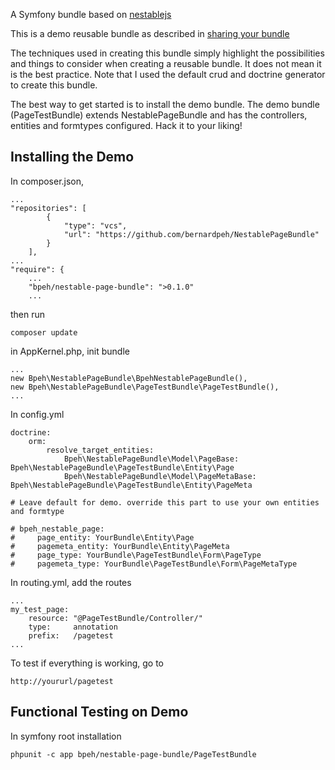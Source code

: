 A Symfony bundle based on [nestablejs](https://github.com/BeFiveINFO/Nestable) 

This is a demo reusable bundle as described in [sharing your bundle](http://practicalsymfony.com/chapter-18-sharing-your-bundle)

The techniques used in creating this bundle simply highlight the possibilities and things to consider when creating a reusable bundle. It does not mean it is the best practice. Note that I used the default crud and doctrine generator to create this bundle. 

The best way to get started is to install the demo bundle. The demo bundle (PageTestBundle) extends NestablePageBundle and has the controllers, entities and formtypes configured. Hack it to your liking!

## Installing the Demo

In composer.json,

```
...
"repositories": [
        {
            "type": "vcs",
            "url": "https://github.com/bernardpeh/NestablePageBundle"
        }
    ],
...
"require": {
    ...
    "bpeh/nestable-page-bundle": ">0.1.0"
    ...
```

then run

```
composer update
```

in AppKernel.php, init bundle

```
...
new Bpeh\NestablePageBundle\BpehNestablePageBundle(),
new Bpeh\NestablePageBundle\PageTestBundle\PageTestBundle(),
...
```

In config.yml

```
doctrine:
    orm:
        resolve_target_entities:
            Bpeh\NestablePageBundle\Model\PageBase: Bpeh\NestablePageBundle\PageTestBundle\Entity\Page
            Bpeh\NestablePageBundle\Model\PageMetaBase: Bpeh\NestablePageBundle\PageTestBundle\Entity\PageMeta

# Leave default for demo. override this part to use your own entities and formtype

# bpeh_nestable_page:
#     page_entity: YourBundle\Entity\Page
#     pagemeta_entity: YourBundle\Entity\PageMeta
#     page_type: YourBundle\PageTestBundle\Form\PageType
#     pagemeta_type: YourBundle\PageTestBundle\Form\PageMetaType
```

In routing.yml, add the routes


```
...
my_test_page:
    resource: "@PageTestBundle/Controller/"
    type:     annotation
    prefix:   /pagetest
...
```

To test if everything is working, go to

```
http://yoururl/pagetest
```

## Functional Testing on Demo

In symfony root installation

```
phpunit -c app bpeh/nestable-page-bundle/PageTestBundle
```


